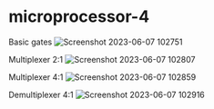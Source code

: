 # microprocessor-4
Basic gates 
![Screenshot 2023-06-07 102751](https://github.com/shiprasuvarna/microprocessor-4/assets/102012006/7b6eb372-2581-440f-8b27-4c40d63530b7)

Multiplexer 2:1
![Screenshot 2023-06-07 102807](https://github.com/shiprasuvarna/microprocessor-4/assets/102012006/606608d8-e1a8-4e87-a264-69dc5990aad9)

Multiplexer 4:1
![Screenshot 2023-06-07 102859](https://github.com/shiprasuvarna/microprocessor-4/assets/102012006/15e1e239-90e8-45fc-a6cd-6840282c61fe)

Demultiplexer 4:1
![Screenshot 2023-06-07 102916](https://github.com/shiprasuvarna/microprocessor-4/assets/102012006/61dbb3f3-9e99-47d2-a4ab-91273eb5a8f9)
